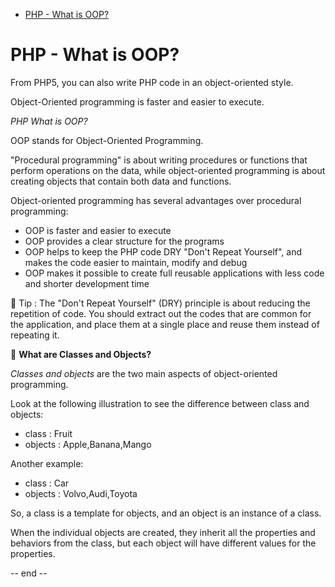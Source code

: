 
- [PHP - What is OOP?](#php---what-is-oop)


# PHP - What is OOP?

From PHP5, you can also write PHP code in an object-oriented style.

Object-Oriented programming is faster and easier to execute.

*PHP What is OOP?*

OOP stands for Object-Oriented Programming.

"Procedural programming" is about writing procedures or functions that perform operations on the data, while object-oriented programming is about creating objects that contain both data and functions.

Object-oriented programming has several advantages over procedural programming:

- OOP is faster and easier to execute
- OOP provides a clear structure for the programs
- OOP helps to keep the PHP code DRY "Don't Repeat Yourself", and makes the code easier to maintain, modify and debug
- OOP makes it possible to create full reusable applications with less code and shorter development time

 🍋 Tip : The "Don't Repeat Yourself" (DRY) principle is about reducing the repetition of code. You should extract out the codes that are common for the application, and place them at a single place and reuse them instead of repeating it.

🔔 **What are Classes and Objects?**

*Classes and objects* are the two main aspects of object-oriented programming.

Look at the following illustration to see the difference between class and objects:

- class : Fruit
- objects : Apple,Banana,Mango

Another example:

- class : Car
- objects : Volvo,Audi,Toyota

So, a class is a template for objects, and an object is an instance of a class.

When the individual objects are created, they inherit all the properties and behaviors from the class, but each object will have different values for the properties.

-- end --
